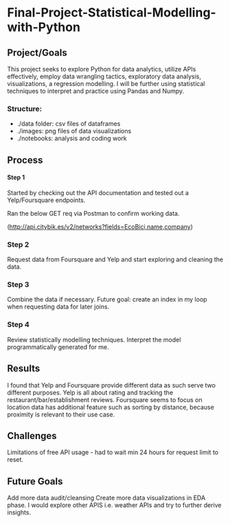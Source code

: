 # Final-Project-Statistical-Modelling-with-Python

## Project/Goals
This project seeks to explore Python for data analytics, utilize APIs effectively, employ data wrangling tactics, exploratory data analysis, visualizations, a regression modelling. I will be further using statistical techniques to interpret and practice using Pandas and Numpy.

### Structure:

- ./data folder: csv files of dataframes
- ./images: png files of data visualizations
- ./notebooks: analysis and coding work

## Process
#### Step 1
Started by checking out the API documentation and tested out a Yelp/Foursquare endpoints.

Ran the below GET req via Postman to confirm working data.

(http://api.citybik.es/v2/networks?fields=EcoBici,name,company)

### Step 2
Request data from Foursquare and Yelp and start exploring and cleaning the data.

### Step 3
Combine the data if necessary. Future goal: create an index in my loop when requesting data for later joins.

### Step 4
Review statistically modelling techniques.
Interpret the model programmatically generated for me.


## Results
I found that Yelp and Foursquare provide different data as such serve two different purposes. Yelp is all about rating and tracking the restaurant/bar/establishment reviews.
Foursquare seems to focus on location data has additional feature such as sorting by distance, because proximity is relevant to their use case.

## Challenges 

Limitations of free API usage - had to wait min 24 hours for request limit to reset.


## Future Goals
Add more data audit/cleansing
Create more data visualizations in EDA phase.
I would explore other APIS i.e. weather APIs and try to further derive insights.

